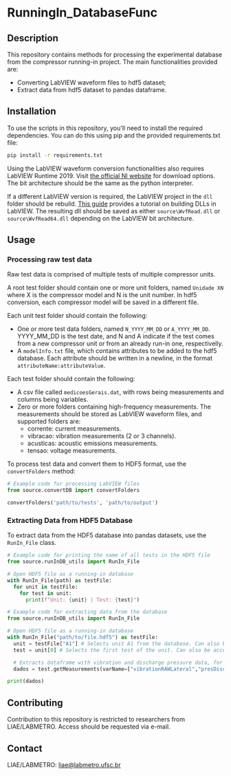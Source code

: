 # RunningIn_DatabaseFunc

## Description
This repository contains methods for processing the experimental database from the compressor running-in project. 
The main functionalities provided are:
* Converting LabVIEW waveform files to hdf5 dataset;
* Extract data from hdf5 dataset to pandas dataframe.

## Installation
To use the scripts in this repository, you'll need to install the required dependencies. You can do this using pip and the provided requirements.txt file:

```bash
pip install -r requirements.txt
```

Using the LabVIEW waveform conversion functionalities also requires LabVIEW Runtime 2019. Visit [the official NI website](https://www.ni.com/en/support/downloads/software-products/download.labview-runtime.html#301740) for download options. The bit architecture should be the same as the python interpreter.

If a different LabVIEW version is required, the LabVIEW project in the `dll` folder should be rebuild. [This guide](https://forums.ni.com/t5/Community-Documents/Creating-a-DLL-from-LabVIEW-code/ta-p/3514929) provides a tutorial on building DLLs in LabVIEW. The resulting dll should be saved as either `source\WvfRead.dll` or `source\WvfRead64.dll` depending on the LabVIEW bit architecture.

## Usage

### Processing raw test data

Raw test data is comprised of multiple tests of multiple compressor units. 

A root test folder should contain one or more unit folders, named `Unidade XN` where X is the compressor model and N is the unit number. In hdf5 conversion, each compressor model will be saved in a different file.

Each unit test folder should contain the following:
* One or more test data folders, named `N_YYYY_MM_DD` or `A_YYYY_MM_DD`. YYYY_MM_DD is the test date, and N and A indicate if the test comes from a new compressor unit or from an already run-in one, respectivelly.
* A `modelInfo.txt` file, which contains attributes to be added to the hdf5 database. Each attribute should be written in a newline, in the format `attributeName:attributeValue`.

Each test folder should contain the following:
* A csv file called `medicoesGerais.dat`, with rows being measurements and columns being variables.
* Zero or more folders containing high-frequency measurements. The measurements should be stored as LabVIEW waveform files, and supported folders are:
  * corrente: current measurements.
  * vibracao: vibration measurements (2 or 3 channels).
  * acusticas: acoustic emissions measurements.
  * tensao: voltage measurements.

To process test data and convert them to HDF5 format, use the `convertFolders` method:

```python
# Example code for processing LabVIEW files
from source.convertDB import convertFolders

convertFolders('path/to/tests', 'path/to/output')
```

### Extracting Data from HDF5 Database

To extract data from the HDF5 database into pandas datasets, use the `RunIn_File` class.

```python
# Example code for printing the name of all tests in the HDF5 file
from source.runInDB_utils import RunIn_File

# Open HDF5 file as a running-in database
with RunIn_File(path) as testFile:
  for unit in testFile:
    for test in unit:
      print(f"Unit: {unit} | Test: {test}")
```

```python
# Example code for extracting data from the database
from source.runInDB_utils import RunIn_File

# Open HDF5 file as a running-in database
with RunIn_File("path/to/file.hdf5") as testFile:
  unit = testFile["A1"] # Selects unit A1 from the database. Can also be accessed by indexing
  test = unit[0] # Selects the first test of the unit. Can also be accessed by date ("YYYY_MM_DD")

  # Extracts dataframe with vibration and discharge pressure data, for test measurements 0, 100 and 200. See documentation for full list of variables.
  dados = test.getMeasurements(varName=["vibrationRAWLateral","presDischarge"], indexes = [0,100,200])

print(dados)
```

## Contributing

Contribution to this repository is restricted to researchers from LIAE/LABMETRO. Access should be requested via e-mail.

## Contact

LIAE/LABMETRO: liae@labmetro.ufsc.br
